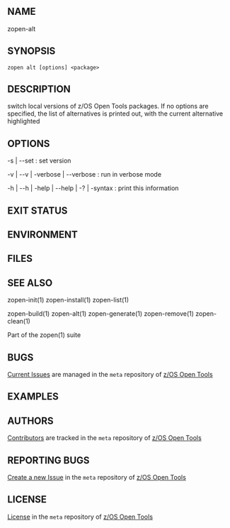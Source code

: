 ## NAME
zopen-alt
 
## SYNOPSIS
`zopen alt [options] <package>` 

## DESCRIPTION
switch local versions of z/OS Open Tools packages. 
If no options are specified, the list of alternatives is printed out, with the current alternative highlighted

## OPTIONS

  -s | \-\-set
  : set version

  -v | \-\-v | -verbose | \-\-verbose
  : run in verbose mode

  -h | \-\-h | -help | \-\-help | -? | -syntax
  : print this information

## EXIT STATUS

## ENVIRONMENT

## FILES

## SEE ALSO
zopen-init(1) zopen-install(1) zopen-list(1)  

zopen-build(1) zopen-alt(1) zopen-generate(1) zopen-remove(1) zopen-clean(1)

Part of the zopen(1) suite

## BUGS
[Current Issues](https://github.com/ZOSOpenTools/meta/issues) are managed in the `meta` repository of [z/OS Open Tools](https://zosopentools.github.io/meta/#/)

## EXAMPLES

## AUTHORS
[Contributors](https://github.com/ZOSOpenTools/meta/graphs/contributors) are tracked in the `meta` repository of [z/OS Open Tools](https://zosopentools.github.io/meta/#/)

## REPORTING BUGS
[Create a new Issue](https://github.com/ZOSOpenTools/meta/issues/new) in the `meta` repository of [z/OS Open Tools](https://zosopentools.github.io/meta/#/)

## LICENSE
[License](https://github.com/ZOSOpenTools/meta/blob/main/LICENSE) in the `meta` repository of [z/OS Open Tools](https://zosopentools.github.io/meta/#/) 
